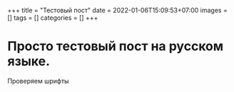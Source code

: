 +++
title = "Тестовый пост"
date = 2022-01-06T15:09:53+07:00
images = []
tags = []
categories = []
+++

# Просто тестовый пост на русском языке.

Проверяем шрифты
